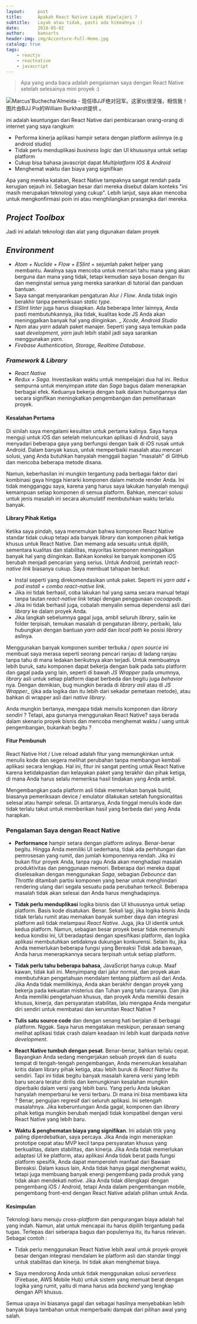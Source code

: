 ```yaml
---
layout:     post
title:      Apakah React Native Layak dipelajari ?
subtitle:   Layak atau tidak, pasti ada hikmahnya :)
date:       2018-05-02
author:     bamsarts
header-img: img/Accenture-Full-Home.jpg
catalog: true
tags:
    - reactjs
    - reactnative
    - javascript
---
```


> Apa yang anda baca adalah pengalaman saya dengan React Native setelah selesainya mini proyek :)


![Marcus'Buchecha'Almeida - 现任IBJJF绝对冠军。这家伙很坚强，相信我！图片由BJJ Pix的William Burkhardt提供  。](https://s3-ap-southeast-1.amazonaws.com/otomeals/intelligent.png)

ini adalah keuntungan dari React Native dari pembicaraan orang-orang di internet yang saya rangkum


- Performa kinerja aplikasi hampir setara dengan platform aslinnya (e.g android studio)
- Tidak perlu menduplikasi _business logic_ dan UI khususnya untuk setiap platform
- Cukup bisa bahasa javascript dapat _Multiplatform IOS & Android_
- Menghemat waktu dan biaya yang signifikan

Apa yang mereka katakan, React Native tampaknya sangat rendah pada kerugian sejauh ini. Sebagian besar dari mereka disebut dalam konteks "ini masih merupakan teknologi yang cukup". Lebih lanjut, saya akan mencoba untuk mengkonfirmasi poin ini atau menghilangkan prasangka dari mereka.

## _Project Toolbox_

Jadi ini adalah teknologi dan alat yang digunakan dalam proyek

## _Environment_

- _Atom + Nuclide + Flow + ESlint +_ sejumlah paket helper yang membantu. Awalnya saya mencoba untuk mencari tahu mana yang akan berguna dan mana yang tidak, tetapi kemudian saya bosan dengan itu dan menginstal semua yang mereka sarankan di tutorial dan panduan bantuan.
- Saya sangat menyarankan pengaturan Alur / _Flow_. Anda tidak ingin berakhir tanpa pemeriksaan _static type_.
- _ESlint linter_ juga harus disiapkan. Ada beberapa linter lainnya, Anda pasti membutuhkannya, jika tidak, kualitas kode JS Anda akan meninggalkan banyak hal yang diinginkan.
_ _Xcode, Android Studio_
- _Npm_ atau _yarn_ adalah paket manajer. Seperti yang saya temukan pada saat _development_, _yarn_ jauh lebih stabil jadi saya sarankan menggunakan _yarn_.
- _Firebase Authentication, Storage, Realtime Database_.


### _Framework & Library_

- _React Native_
- _Redux + Saga_. Investasikan waktu untuk mempelajari dua hal ini. Redux sempurna untuk menyimpan _state_ dan _Saga_ bagus dalam menerapkan berbagai efek. Keduanya bekerja dengan baik dalam hubungannya dan secara signifikan meningkatkan pengembangan dan pemeliharaan proyek.

#### Kesalahan Pertama

Di sinilah saya mengalami kesulitan untuk pertama kalinya. Saya hanya menguji untuk iOS dan setelah meluncurkan aplikasi di Android, saya menyadari beberapa gaya yang berfungsi dengan baik di iOS rusak untuk Android. Dalam banyak kasus, untuk memperbaiki masalah atau mencari solusi, yang Anda butuhkan hanyalah menggali bagian "masalah" di GitHub dan mencoba beberapa metode disana.

Namun, keberhasilan ini mungkin tergantung pada berbagai faktor dari kombinasi gaya hingga hierarki komponen dalam metode render Anda. Ini tidak mengganggu saya, karena yang harus saya lakukan hanyalah menguji kemampuan setiap komponen di semua platform. Bahkan, mencari solusi untuk jenis masalah ini secara akumulatif membutuhkan waktu terlalu banyak.

#### Library Pihak Ketiga

Ketika saya pindah, saya menemukan bahwa komponen React Native standar tidak cukup tetapi ada banyak _library_ dan komponen pihak ketiga khusus untuk React Native. Dan memang ada sesuatu untuk dipilih, sementara kualitas dan stabilitas, mayoritas komponen meninggalkan banyak hal yang diinginkan. Bahkan koneksi ke banyak komponen iOS berubah menjadi pencarian yang serius. Untuk Android, perintah _react-native link_ biasanya cukup. Saya membuat tahapan berikut:

- Instal seperti yang direkomendasikan untuk paket. Seperti ini _yarn add + pod install + combo react–native link_.
- Jika ini tidak berhasil, coba lakukan hal yang sama secara manual tetapi tanpa tautan _react-native link_ tetapi dengan penggunaan _cocoapods_.
- Jika ini tidak berhasil juga, cobalah menyalin semua dependensi asli dari _library_ ke dalam proyek Anda.
- Jika langkah sebelumnya gagal juga, ambil seluruh _library_, salin ke folder terpisah, temukan masalah di pengaturan _library_, perbaiki, lalu hubungkan dengan bantuan _yarn add_ dan _local path_ ke posisi _library_ aslinya.

Menggunakan banyak komponen sumber terbuka / _open source_ ini membuat saya merasa seperti seorang pencari ranjau di ladang ranjau tanpa tahu di mana ledakan berikutnya akan terjadi. Untuk membuatnya lebih buruk, satu komponen dapat bekerja dengan baik pada satu platform dan gagal pada yang lain, seperti di bawah _JS Wrapper_ pada umumnya, _library_ asli untuk setiap platform dapat berbeda dan begitu juga _behavior_ nya. Dengan demikian, bug mungkin berada di _library asli_ atau di _JS Wrapper__ (jika ada logika dan itu lebih dari sekadar pemetaan metode), atau bahkan di wrapper asli dari _native library_.

Anda mungkin bertanya, mengapa tidak menulis komponen dan _library sendiri_ ? Tetapi, apa gunanya menggunakan React Native? saya berada dalam skenario proyek bisnis dan mencoba menghemat waktu / uang untuk pengembangan, bukankah begitu ?

#### Fitur Pembunuh

React Native Hot / Live reload adalah fitur yang memungkinkan untuk menulis kode dan segera melihat perubahan tanpa membangun kembali aplikasi secara lengkap. Hal ini, fitur ini sangat penting untuk React Native karena ketidakpastian dan kelayakan paket yang terakhir dan pihak ketiga, di mana Anda harus selalu memeriksa hasil tindakan yang Anda ambil.

Mengembangkan pada platform asli tidak memerlukan banyak build, biasanya pemeriksaan device / emulator dilakukan setelah fungsionalitas selesai atau hampir selesai. Di antaranya, Anda tinggal menulis kode dan tidak terlalu takut untuk memberikan hasil yang berbeda dari yang Anda harapkan.

### Pengalaman Saya dengan React Native

- __Performance__ hampir setara dengan platform aslinya. Benar-benar begitu. Hingga Anda memiliki UI sederhana, tidak ada perhitungan dan pemrosesan yang rumit, dan jumlah komponennya rendah. Jika ini bukan fitur proyek Anda, tanpa ragu Anda akan menghadapi masalah produktivitas dan penggunaan memori. Beberapa dari mereka dapat diselesaikan dengan menggunakan _Saga_, sebagian _Debounce_ dan _Throttle_ ditambah partisi komponen yang benar untuk menghindari rendering ulang dari segala sesuatu pada perubahan terkecil. Beberapa masalah tidak akan selesai dan Anda harus menghadapinya.

- __Tidak perlu menduplikasi__ logika bisnis dan UI khususnya untuk setiap platform. Basis kode disatukan. Benar. Sekali lagi, jika logika bisnis Anda tidak terlalu rumit atau memakan banyak sumber daya dan integrasi platform asli tidak melampaui _React Native_. Juga, jika UI identik untuk kedua platform. Namun, sebagian besar proyek besar tidak memenuhi kedua kondisi ini, UI beradaptasi dengan spesifikasi platform, dan logika aplikasi membutuhkan setidaknya dukungan konkurensi. Selain itu, jika Anda memerlukan beberapa fungsi yang Bereaksi Tidak ada bawaan, Anda harus menerapkannya secara terpisah untuk setiap platform.

- __Tidak perlu tahu beberapa bahasa__, JavaScript hanya cukup. Maaf kawan, tidak kali ini. Menyimpang dari jalur normal, dan proyek akan membutuhkan pengetahuan mendalam tentang platform asli dari Anda. Jika Anda tidak memilikinya, Anda akan berakhir dengan proyek yang bekerja pada kekuatan misterius dan Tuhan yang tahu caranya. Dan jika Anda memiliki pengetahuan khusus, dan proyek Anda memiliki desain khusus, kinerja, dan persyaratan stabilitas, lalu mengapa Anda mengatur diri sendiri untuk membatasi dan kerumitan React Native ?

- __Tulis satu source code__ dan dengan senang hati berjalan di berbagai platform. Nggak. Saya harus mengatakan meskipun, perasaan senang melihat aplikasi tidak crash dalam keadaan ini lebih kuat daripada _native development_.

- __React Native tumbuh dengan pesat__. Benar-benar, bahkan terlalu cepat. Bayangkan Anda sedang mengerjakan sebuah proyek dan di suatu tempat di tengah-tengah pengembangan, Anda menemukan kesalahan kritis dalam library pihak ketiga, atau lebih buruk di _React Native_ itu sendiri. Tapi ini tidak begitu banyak masalah karena versi yang lebih baru secara teratur dirilis dan kemungkinan kesalahan mungkin diperbaiki dalam versi yang lebih baru. Yang perlu Anda lakukan hanyalah memperbarui ke versi terbaru. Di mana ini bisa membawa kita ? Benar, pengujian regresif dari seluruh aplikasi. Ini setengah masalahnya. Jika keberuntungan Anda gagal, komponen dan _library_ pihak ketiga mungkin berubah menjadi tidak kompatibel dengan versi React Native yang lebih baru.

- __Waktu & penghematan biaya yang signifikan__. Ini adalah titik yang paling diperdebatkan, saya percaya. Jika Anda ingin menerapkan prototipe cepat atau MVP kecil tanpa persyaratan khusus yang berkualitas, dalam stabilitas, dan kinerja. Jika Anda tidak memerlukan adaptasi UI ke platform, atau aplikasi Anda tidak berat pada fungsi platform spesifik, Anda dapat memperoleh manfaat dari Bawaan Bereaksi. Dalam kasus lain, Anda tidak hanya gagal menghemat waktu, tetapi juga membuang banyak energi pengembang pada produk yang tidak akan mendekati _native_. Jika Anda tidak dilengkapi dengan pengembang iOS / Android, tetapi Anda dalam pengembangan mobile, pengembang front-end dengan React Native adalah pilihan untuk Anda.


#### Kesimpulan


Teknologi baru menuju _cross-platform_ dan pengurangan biaya adalah hal yang indah. Namun, alat untuk mencapai itu harus dipilih tergantung pada tugas. Terlepas dari seberapa bagus dan populernya itu, itu harus relevan. Sebagai contoh :

- Tidak perlu menggunakan React Native lebih awal untuk proyek-proyek besar dengan integrasi mendalam ke platform asli dan standar tinggi untuk stabilitas dan kinerja. Ini tidak akan menghemat biaya.

- Saya mendorong Anda untuk tidak menggunakan solusi _serverless_ (Firebase, AWS Mobile Hub) untuk sistem yang memuat berat dengan logika yang rumit, yaitu di mana harus ada _backend_ yang lengkap dengan API khusus.

Semua upaya ini biasanya gagal dan sebagai hasilnya menyebabkan lebih banyak biaya tambahan untuk memperbaiki dampak dari pilihan awal yang salah.